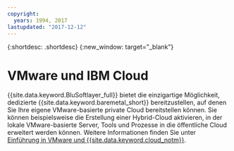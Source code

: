 ```yaml
---
copyright:
  years: 1994, 2017
lastupdated: "2017-12-12"
---
```


{:shortdesc: .shortdesc}
{:new_window: target="_blank"}

# VMware und IBM Cloud

{{site.data.keyword.BluSoftlayer_full}} bietet die einzigartige Möglichkeit, dedizierte {{site.data.keyword.baremetal_short}} bereitzustellen, auf denen Sie Ihre eigene VMware-basierte private Cloud bereitstellen können. Sie können beispielsweise die Erstellung einer Hybrid-Cloud aktivieren, in der lokale VMware-basierte Server, Tools und Prozesse in die öffentliche Cloud erweitert werden können. Weitere Informationen finden Sie unter [Einführung in VMware und {{site.data.keyword.cloud_notm}}](/docs/infrastructure/vmware/vmware_index.html).

